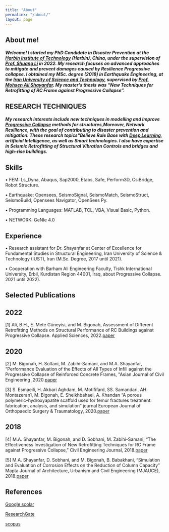 ```yaml
---
title: "About"
permalink: "/about/"
layout: page
---
```


## About me!

##### Welcome! I started my PhD Candidate in Disaster Prevention at the [Harbin Institute of Technology](https://www.hit.edu.cn/) (Harbin), China, under the supervision of [Prof. Shuang Li](http://homepage.hit.edu.cn/lishuang) in 2022. My research focuses on advanced approaches to mitigate and prevent damages caused by Resilience Progressive collapse. I obtained my MSc. degree (2018) in Earthquake Engineering, at the [Iran University of Science and Technology](http://www.iust.ac.ir/en), supervised by [Prof. Mohsen Ali Shayanfar](http://www.iust.ac.ir/content/17171/Dr.-M.A.-Shayanfar). My master's thesis was “New Techniques for Retrofitting of RC Frame against Progressive Collapse”.

## RESEARCH TECHNIQUES

 ##### My research interests include new techniques in modelling and Improve [Progressive Collapse](https://en.wikipedia.org/wiki/Progressive_collapse) methods for structures,Moreover, Network Resilience, with the goal of contributing to disaster prevention and mitigation. These research topics"Believe Rule  Base with [Deep Learning](https://en.wikipedia.org/wiki/Deep_learning), artificial Intelligence, as well as Smart technologies. I also have expertise in  Seismic Retrofitting of Structural Vibration Controls and bridges and high-rise buildings.



## Skills 

• FEM: Ls_Dyna, Abaqus, Sap2000, Etabs, Safe, Perform3D, CsiBridge, Robot Structure.


 • Earthquake: Opensees, SeismoSignal, SeismoMatch, SeismoStruct, SeismoBuild, Opensees Navigator, OpenSees Py.


• Programming Languages: MATLAB, TCL, VBA, Visual Basic, Python.


• NETWORK: GeNIe 4.0


## Experience 

•	Research assistant for Dr. Shayanfar at Center of Excellence for Fundamental Studies in Structural Engineering, Iran 
 University of Science & Technology (IUST), Iran (M.Sc. Degree, 2017 until 2021). 


• Cooperation with Barham Ali Engineering Faculty, Tishk International University, Erbil, Kurdistan Region 44001, Iraq, 
 about Progressive Collapse. 2021 until 2022). 



## Selected Publications

## 2022
 [1]  Ali, B.H., E. Mete Güneyisi, and M. Bigonah, Assessment of Different Retrofitting Methods on Structural Performance of 
 RC Buildings against Progressive Collapse. Applied Sciences, 2022.[paper](https://doi.org/10.3390/app12031045) 


## 2020
[2]  M. Bigonah, H. Soltani, M. Zabihi-Samani, and M.A. Shayanfar, “Performance Evaluation of the Effects of All Types of 
 Infill against the Progressive Collapse of Reinforced Concrete Frames, "Asian Journal of Civil Engineering ,2020.[paper](https://doi.org/10.1007/s42107-019-00208-z)

 

[3]  S. Esmaeili, H. Akbari Aghdam, M. Motififard, SS. Samandari, AH. Montazeran1, M. Bigonah, E. Sheikhbahaei, A. Khandan 
 “A porous polymeric–hydroxyapatite scaffold used for femur fractures treatment: fabrication, analysis, and simulation” 
 journal European Journal of Orthopaedic Surgery & Traumatology, 2020.[paper](https://doi.org/10.1007/s00590-019-02530-3)  

## 2018
[4]  M.A. Shayanfar, M. Bigonah, and D. Sobhani, M. Zabihi-Samani, “The Effectiveness Investigation of New Retrofitting 
 Techniques for RC Frame against Progressive Collapse,” Civil Engineering Journal, 2018.[paper](https://doi.org/10.28991/cej-03091145)  



[5]  M.A. Shayanfar, D. Sobhani, and M. Bigonah, B. Babakhani, “Simulation and Evaluation of Corrosion Effects on the 
 Reduction of Column Capacity” Mapta Journal of Architecture, Urbanism and Civil Engineering (MJAUCE), 2018.[paper](https://www.researchgate.net/profile/Mohammad-Bigonah/publication/331873651_Simulation_and_Evaluation_of_Corrosion_Effects_on_the_Reduction_of_Column_Capacity/links/5c910d9b299bf14e7e8672ef/Simulation-and-Evaluation-of-Corrosion-Effects-on-the-Reduction-of-Column-Capacity.pdf) 



## References

[Google scolar](https://scholar.google.com/citations?user=Jcs-EDoAAAAJ&hl=fa)

[ResearchGate](https://www.researchgate.net/profile/Seyed_Mohammad_Bigonah_Ghalehsari)

[scopus](https://www.scopus.com/authid/detail.uri?authorId=57210584840)


